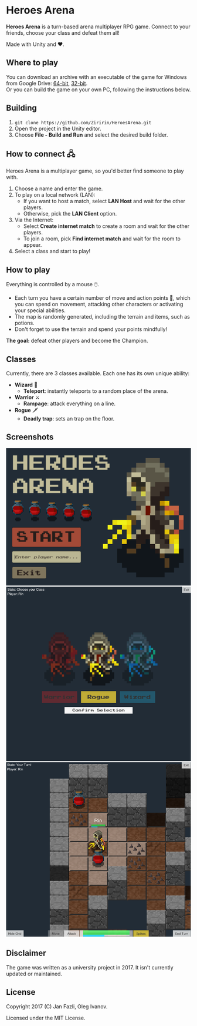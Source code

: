 # Heroes Arena

**Heroes Arena** is a turn-based arena multiplayer RPG game. Connect to your friends, choose your class and defeat them all!

Made with Unity and ♥.

## Where to play

You can download an archive with an executable of the game for Windows from Google Drive: [64-bit](https://drive.google.com/open?id=1A9Z-sUB1PtmaCUZAGCLpA-6f-d1vCJSN), [32-bit](https://drive.google.com/open?id=1h22pMBFzMKB4U1pNl6t1tU-aLfG8wG3M).  
Or you can build the game on your own PC, following the instructions below.

## Building

1.  `git clone https://github.com/Ziririn/HeroesArena.git`
2.  Open the project in the Unity editor.
3.  Choose **File - Build and Run** and select the desired build folder.

## How to connect 🖧

Heroes Arena is a multiplayer game, so you'd better find someone to play with.

1.  Choose a name and enter the game.
2.  To play on a local network (LAN):
    - If you want to host a match, select **LAN Host** and wait for the other players.
    - Otherwise, pick the **LAN Client** option.
3.  Via the Internet:
    - Select **Create internet match** to create a room and wait for the other players.
    - To join a room, pick **Find internet match** and wait for the room to appear.
4.  Select a class and start to play!

## How to play

Everything is controlled by a mouse 🖱️.

- Each turn you have a certain number of move and action points 💎, which you can spend on movement, attacking other characters or activating your special abilities.
- The map is randomly generated, including the terrain and items, such as potions.
- Don't forget to use the terrain and spend your points mindfully!

**The goal:** defeat other players and become the Champion.

## Classes

Currently, there are 3 classes available. Each one has its own unique ability:

- **Wizard** 🧙
  - **Teleport**: instantly teleports to a random place of the arena.
- **Warrior** ⚔
  - **Rampage**: attack everything on a line.
- **Rogue** 🗡
  - **Deadly trap**: sets an trap on the floor.

## Screenshots

<img src="Screenshots/MainMenu.png" alt="Main menu" width="750"/>
<img src="Screenshots/HeroSelection.png" alt="Hero selection" width="750"/>
<img src="Screenshots/Gameplay1.png" alt="Gameplay" width="750"/>

## Disclaimer

The game was written as a university project in 2017. It isn't currently updated or maintained.

## License

Copyright 2017 (C) Jan Fazli, Oleg Ivanov.

Licensed under the MIT License.
